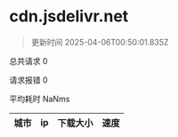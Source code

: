 
  # cdn.jsdelivr.net

  > 更新时间 2025-04-06T00:50:01.835Z
  
  总共请求 0

  请求报错 0

  平均耗时 NaNms

|城市|ip|下载大小|速度|
|-----|----------|---|---|

  